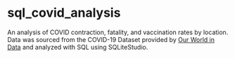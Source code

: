 # sql_covid_analysis

An analysis of COVID contraction, fatality, and vaccination rates by location. Data was sourced from the COVID-19 Dataset provided by [Our World in Data](https://ourworldindata.org/covid-deaths) and analyzed with SQL using SQLiteStudio.
